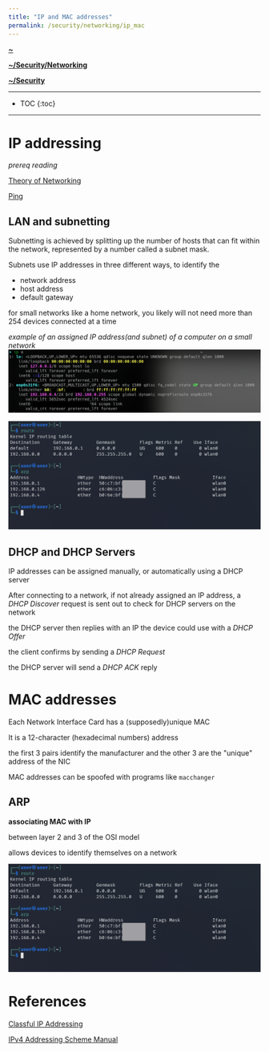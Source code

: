 ```yaml
---
title: "IP and MAC addresses"
permalink: /security/networking/ip_mac
---
```


**[~](../../../README.md)**

**[~/Security/Networking](../networking.md)**

**[~/Security](../../security.md)**

---

* TOC
{:toc}

---

# IP addressing

_prereq reading_

[Theory of Networking](networking_basix.md)

[Ping](networking_basix.md#ping)

## LAN and subnetting

Subnetting is achieved by splitting up the number of hosts that can fit within the network, represented by a number called a subnet mask.

Subnets use IP addresses in three different ways, to identify the

- network address
- host address
- default gateway

for small networks like a home network, you likely will not need more than 254 devices connected at a time

_example of an assigned IP address(and subnet) of a computer on a small network_
![](img/ip_subnet.png)

![](img/ip_subnetting2.png)

## DHCP and DHCP Servers

IP addresses can be assigned manually, or automatically using a DHCP server

After connecting to a network, if not already assigned an IP address, a _DHCP Discover_ request is sent out to check for DHCP servers on the network

the DHCP server then replies with an IP the device could use with a _DHCP Offer_

the client confirms by sending a _DHCP Request_

the DHCP server will send a _DHCP ACK_ reply

# MAC addresses

Each Network Interface Card has a (supposedly)unique MAC

It is a 12-character (hexadecimal numbers) address

the first 3 pairs identify the manufacturer and the other 3 are the "unique" address of the NIC

MAC addresses can be spoofed with programs like `macchanger`

## ARP

**associating MAC with IP**

between layer 2 and 3 of the OSI model

allows devices to identify themselves on a network

![](img/ip_subnetting2.png)

# References

[Classful IP Addressing](resources/Classful%20IP%20Addressing%20Refernce.pdf)

[IPv4 Addressing Scheme Manual](resources/IPv4%20addressing%20scheme%20manual.pdf)
